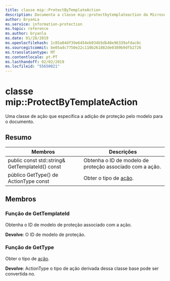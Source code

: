 ```yaml
---
title: classe mip::ProtectByTemplateAction
description: Documenta a classe mip::protectbytemplateaction da Microsoft Information Protection (MIP) SDK.
author: BryanLa
ms.service: information-protection
ms.topic: reference
ms.author: bryanla
ms.date: 01/28/2019
ms.openlocfilehash: 1c05a04df39e6454eb934b5db48e96339afdac0c
ms.sourcegitcommit: be05adc7750e22c110b261882de0389b9dfb2726
ms.translationtype: MT
ms.contentlocale: pt-PT
ms.lasthandoff: 02/02/2019
ms.locfileid: "55650821"
---
```

# <a name="class-mipprotectbytemplateaction"></a>classe mip::ProtectByTemplateAction 
Uma classe de ação que especifica a adição de proteção pelo modelo para o documento.
  
## <a name="summary"></a>Resumo
 Membros                        | Descrições                                
--------------------------------|---------------------------------------------
public const std::string& GetTemplateId() const  |  Obtenha o ID de modelo de proteção associado com a ação.
público GetType() de ActionType const  |  Obter o tipo de [ação](class_mip_action.md).
  
## <a name="members"></a>Membros
  
### <a name="gettemplateid-function"></a>Função de GetTemplateId
Obtenha o ID de modelo de proteção associado com a ação.

  
**Devolve**: O ID de modelo de proteção.
  
### <a name="gettype-function"></a>Função de GetType
Obter o tipo de [ação](class_mip_action.md).

  
**Devolve**: ActionType o tipo de ação derivada dessa classe base pode ser convertida no.
